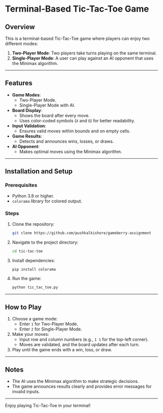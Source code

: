 # Terminal-Based Tic-Tac-Toe Game

## Overview

This is a terminal-based Tic-Tac-Toe game where players can enjoy two different modes:

1. **Two-Player Mode**: Two players take turns playing on the same terminal.
2. **Single-Player Mode**: A user can play against an AI opponent that uses the Minimax algorithm.

---

## Features

- **Game Modes**:
  - Two-Player Mode.
  - Single-Player Mode with AI.
- **Board Display**:
  - Shows the board after every move.
  - Uses color-coded symbols (`X` and `O`) for better readability.
- **Input Validation**:
  - Ensures valid moves within bounds and on empty cells.
- **Game Results**:
  - Detects and announces wins, losses, or draws.
- **AI Opponent**:
  - Makes optimal moves using the Minimax algorithm.

---

## Installation and Setup

### Prerequisites

- Python 3.8 or higher.
- `colorama` library for colored output.

### Steps

1. Clone the repository:

   ```bash
   git clone https://github.com/pushkalkishore/gameberry-assignment
   ```

2. Navigate to the project directory:

   ```bash
   cd tic-tac-toe
   ```

3. Install dependencies:

   ```bash
   pip install colorama
   ```

4. Run the game:
   ```bash
   python tic_tac_toe.py
   ```

---

## How to Play

1. Choose a game mode:
   - Enter `1` for Two-Player Mode.
   - Enter `2` for Single-Player Mode.
2. Make your moves:
   - Input row and column numbers (e.g., `1 1` for the top-left corner).
   - Moves are validated, and the board updates after each turn.
3. Play until the game ends with a win, loss, or draw.

---

## Notes

- The AI uses the Minimax algorithm to make strategic decisions.
- The game announces results clearly and provides error messages for invalid inputs.

---

Enjoy playing Tic-Tac-Toe in your terminal!
